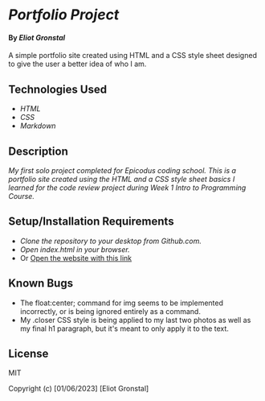 # _Portfolio Project_

#### By _**Eliot Gronstal**_

A simple portfolio site created using HTML and a CSS style sheet designed to give the user a better idea of who I am.

## Technologies Used

* _HTML_
* _CSS_
* _Markdown_

## Description

_My first solo project completed for Epicodus coding school. This is a portfolio site created using the HTML and a CSS style sheet basics I learned for the code review project during Week 1 Intro to Programming Course._

## Setup/Installation Requirements

* _Clone the repository to your desktop from Github.com._
* _Open index.html in your browser._
* Or [Open the website with this link](https://elgrons.github.io/portfolio-project/)

## Known Bugs

* The float:center; command for img seems to be implemented incorrectly, or is being ignored entirely as a command.
* My .closer CSS style is being applied to my last two photos as well as my final h1 paragraph, but it's meant to only apply it to the text.

## License

MIT

Copyright (c) [01/06/2023] [Eliot Gronstal]